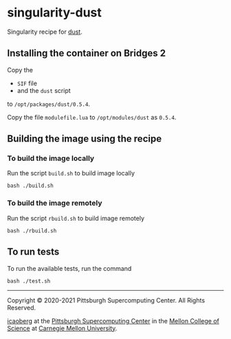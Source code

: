 # singularity-dust
Singularity recipe for [dust](https://github.com/bootandy/dust).

## Installing the container on Bridges 2
Copy the

* `SIF` file
* and the `dust` script

to `/opt/packages/dust/0.5.4`.

Copy the file `modulefile.lua` to `/opt/modules/dust` as `0.5.4`.

## Building the image using the recipe

### To build the image locally
Run the script `build.sh` to build image locally

```
bash ./build.sh
````

### To build the image remotely
Run the script `rbuild.sh` to build image remotely

```
bash ./rbuild.sh
```

## To run tests
To run the available tests, run the command

```
bash ./test.sh
```

---
Copyright © 2020-2021 Pittsburgh Supercomputing Center. All Rights Reserved.

[icaoberg](http://www.andrew.cmu.edu/~icaoberg) at the [Pittsburgh Supercomputing Center](http://www.psc.edu) in the [Mellon College of Science](https://www.cmu.edu/mcs/) at [Carnegie Mellon University](http://www.cmu.edu).
